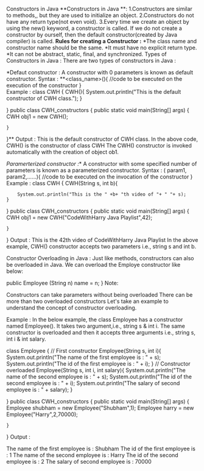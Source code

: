 Constructors in Java
**Constructors in Java **: 
1.Constructors are similar to methods,, but they are used to initialize an object.
2.Constructors do not have any return type(not even void).
3.Every time we create an object by using the new() keyword, a constructor is called.
If we do not create a constructor by ourself, then the default constructor(created by Java compiler) is called.
**Rules for creating a Constructor :**
*The class name and constructor name should be the same.
*It must have no explicit return type.
*It can not be abstract, static, final, and synchronized.
Types of Constructors in Java :
There are two types of constructors in Java :

*Defaut constructor : A constructor with 0 parameters is known as default constructor.
Syntax :
**<class_name>(){
//code to be executed on the execution of the constructor
}  
Example :
class CWH {
    CWH(){
        System.out.println("This is the default constructor of CWH class.");
    }

}
public class CWH_constructors {
    public static void main(String[] args) {
        CWH obj1 = new CWH();

    }
}**
Output :
This is the default constructor of CWH class.
In the above code, CWH() is the constructor of class CWH The CWH() constructor is invoked automatically with the creation of object ob1.

**Paramerterized* constructor :** A constructor with some specified number of parameters is known as a parameterized constructor.
Syntax :
<class-name>(<data-type> param1, <data-type> param2,......){
//code to be executed on the invocation of the constructor
}
Example :
class CWH {
    CWH(String s, int b){

        System.out.println("This is the " +b+ "th video of "+ " "+ s);
    }

}
public class CWH_constructors {
    public static void main(String[] args) {
        CWH obj1 = new CWH("CodeWithHarry Java Playlist",42);

    }
}
Output :
This is the 42th video of  CodeWithHarry Java Playlist
In the above example, CWH() constructor accepts two parameters i.e., string s and int b.

Constructor Overloading in Java :
Just like methods, constructors can also be overloaded in Java. We can overload the Employe constructor like below: 

public Employee (String n)
           name = n;
         }
Note:

 Constructors can take parameters without being overloaded 
There can be more than two overloaded constructors 
Let's take an example to understand the concept of constructor overloading. 

Example :
In the below example, the class Employee has a constructor named Employee(). It takes two argument,i.e., string s & int i. The same constructor is overloaded and then it accepts three arguments i.e., string s, int i & int salary. 

class Employee {
// First constructor
    Employee(String s, int i){
        System.out.println("The name of the first employee is : " + s);
        System.out.println("The id of the first employee is : " + i);
    }
//    Constructor overloaded
    Employee(String s, int i, int salary){
        System.out.println("The name of the second employee is : " + s);
        System.out.println("The id of the second employee is : " + i);
        System.out.println("The salary of second employee is : " + salary);
    }

}
public class CWH_constructors {
    public static void main(String[] args) {
        Employee shubham = new Employee("Shubham",1);
        Employee harry = new Employee("Harry",2,70000);



    }
}
Output :

The name of the first employee is : Shubham
The id of the first employee is : 1
The name of the second employee is : Harry
The id of the second employee is : 2
The salary of second employee is : 70000
 


